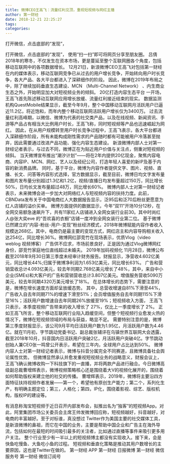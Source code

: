 ```yaml
---
title: 微博CEO王高飞：流量红利见顶，重视短视频与网红主播
author: 第一财经
date: 2018-12-21 22:25:27
tags: 
categories: 
---
```

打开微信，点击底部的“发现”，
<!-- more -->
打开微信，点击底部的“发现”，
使用“扫一扫”即可将网页分享至朋友圈。
吕倩
2018年的寒冬，不仅发生在资本市场，更是蔓延至整个互联网圈各个角度，包括移动互联网中的各项数据增长。
12月21日，新浪微博CEO王高飞对包括第一财经在内的媒体表示，移动互联网竞争已从过去的用户增长竞争，开始转向用户时长竞争，各大产品、各大平台都进入了深耕细作的阶段。
因此，微博在2019年布局之中，除了继续加码垂直生态建设、MCN （Multi-Channel Network） 、内生商业生态之外，开始明显加大对短视频业务的倾斜。
20亿打造内容生态平台
一开场，王高飞首先陈述移动互联网应用增长放缓、流量红利接近结束的现实。
数据监测机构QuestMobile结果显示，截至今年9月，整个中国移动互联网月活跃用户已逼近11.2亿，将近饱和，而年内整个移动互联网活跃用户增长仅为3400万。
过去流量红利高峰期，以微信、微博为代表的社交类产品，以及在线视频、新闻资讯、手游等产品占有相当大比例用户时长，王高飞称，同时短视频等产品也迅速崛起为网红。
因此，在从用户规模转至用户时长竞争过程中，王高飞表示，各大平台都进入深耕细作阶段，所有未能构成刚性需求的产品随时都有可能被用户冷落甚至抛弃，因此需要通过改进产品功能、强化内容生态建设。
新浪微博内部人士对第一财经记者表示，与过去不同，微博正在为贴近用户价值与关注点，侧重对短视频的倾斜。
当天微博宣布推出“潮汐计划”——将在2年内提供20亿现金，聚焦内容电商、内容IP、MCN、网红、艺人以及经纪公司，打造年轻人喜爱的新IP及基于内容的新消费品牌。
同时，基于平台，微博为内容作者提供文字、图片、视频、直播、长文、问答等内容形式选择，官方数据显示，截至目前，微博日均文字发布量和图片发布量分别超过1.3亿和1.2亿，视频/直播日均发布量超过150万，同比增长50%，日均长文发布量超过48万，同比增长60%。
微博内部人士对第一财经记者表示，未来微博会进一步加大对网络红人与短视频内容的扶持力度。此前，CBNData发布关于中国电商红人大数据报告显示，泛95后和泛70后粉丝更愿意为红人店铺的溢价买单。
微博方面提供的数据显示，今年“双11”开场10分12秒，在全网交易额急速飙升下，共有11家红人店铺进入全网女装行业前30。其中时尚红人@张大奕eve 的“吾欢喜的衣橱”店铺一度冲到全网女装行业第二位。
基于微博已然建立的“内容-粉丝-用户-变现”粉丝经济模式，2018年微博赋能内容作者收入规模达268亿。其中，电商仍是最主要的变现方式，网红店主和内容导购相关收入达254亿，同比增长36%。微博网红邵竞竹在现场表示，优质Vlog（video weblog 视频博客） 广告供不应求，市场前景良好，正是因为通过Vlog微博网红身份，邵竞竹家庭地位直线超过未婚夫。
2019年加码视频化
11月28日，微博公布截至2018年9月30日第三季度未经审计财务报告。财报显示，净营收4.602亿美元，同比增长44%;归属于微博净利润为1.653亿美元，同比增长63%。
广告和营销营收总计4.093亿美元，较去年同期2.768亿美元增长了48%，其中，来自中小企业(SMEs)和大客户的广告和营销营收总计3.807亿美元。增值服务营收5090万美元，较去年同期4320万美元增长了18%。
在总体增长的态势下，需要注意的是，微博在增长速度方面却呈放缓态势。
其中，总营收增速自81%下滑至44%，广告收入自去年同期71%的增速下滑至51%；会员增值服务自去年同期115%下滑至16%；活跃用户数增速自去年同期26%放缓至19%；短视频收入方面， 王高飞只表示，本季度视频广告带来的收入增长了 27%，仅比上一季度增长了 2%。
正如王高飞所言，整个移动互联网行业陷入趋缓空间，但整个短视频行业愈发火热的情况下，微博在短视频领域的布局与获益，略显不足。
需要特别注意的是，微博第三季度财报显示，该公司9月平均日活跃用户数为1.95亿，月活跃用户数为4.46亿。就在11月初，字节跳动党委书记、副总裁张辅评在乌镇世界互联网大会透露，截至2018年10月，抖音国内日活跃用户突破2亿，月活跃用户突破4亿。字节跳动创始人兼CEO张一鸣曾公开表示，希望在三年内，全球用户占比达到50%。
微博内容人士对第一财经记者表示，微博与抖音分属完全不同赛道，且微博具备社会舆论属性优势。
但微博显然承认并愈发重视短视频业务的战略意义，财报会议上，王高飞确认微博收购一下科技旗下的一直播，并将两款产品进行融合。今日微博高级副总裁曹增辉表示，微博视频策略核心还是围绕着大V的视频化展开的，围绕着如何帮助版权来建立他的社交的传播。
曹增辉表示，2019年，微博将主要沿四方面特征扶持视频作者发展——第一个，希望他有原创生产能力；第二个，系列化生产，有明确主题定位；第三，人格化；第四，IP化，围绕着影视、综艺、版权机构，版权IP的建设等。
 
 
有消息称淘宝短视频于近日召开内部发布会，拟推出名为“独客”的短视频App。对此，阿里集团市场公关委员会主席王帅发微博回应称，短视频越好，抖音越好，对电商的丰富越好。至于对标谁，真没想过
Twitter作为美国主要的社交媒体工具，是新浪微博的鼻祖，而它在中国的业务，主要是帮助中国企业和广告主在海外导流，包括如何在最短的时间吸引最多的关注者，比如通过直播等事件来吸引更多用户关注。
整个行业至少有一半以上的短视频博主都没有实现收入。接下来，会是快鱼吃慢鱼、大鱼吃小鱼的过程。
短视频和垂直化策略是推动其用户数增长的主要原因，这也是Twitter在做的。
第一财经
APP
第一财经
日报微博
第一财经
微信服务号
第一财经
微信订阅号
